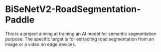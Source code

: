# BiSeNetV2-RoadSegmentation-Paddle
This is a project aiming at training an AI model for semantic segmentation purpose. The specific target is for extracting road segmentation from an image or a video on edge devices.
